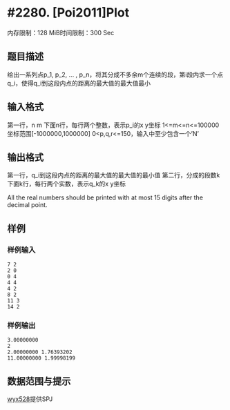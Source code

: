 # #2280. [Poi2011]Plot

内存限制：128 MiB时间限制：300 Sec

## 题目描述

给出一系列点p_1, p_2, ... , p_n，将其分成不多余m个连续的段，第i段内求一个点q_i，使得q_i到这段内点的距离的最大值的最大值最小

## 输入格式

第一行，n m
下面n行，每行两个整数，表示p_i的x y坐标
1<=m<=n<=100000
坐标范围[-1000000,1000000] 0<p,q,r<=150，输入中至少包含一个&rsquo;N&rsquo;

## 输出格式

第一行，q_i到这段内点的距离的最大值的最大值的最小值
第二行，分成的段数k
下面k行，每行两个实数，表示q_k的x y坐标


All the real numbers should be printed with at most 15 digits after the decimal point. 

## 样例

### 样例输入

    
    7 2
    2 0
    0 4
    4 4
    4 2
    8 2
    11 3
    14 2
    
    
    

### 样例输出

    
    3.00000000
    2
    2.00000000 1.76393202
    11.00000000 1.99998199
    
    

## 数据范围与提示

[wyx528](http://61.187.179.132/JudgeOnline/userinfo.php?user=wyx528)提供SPJ
